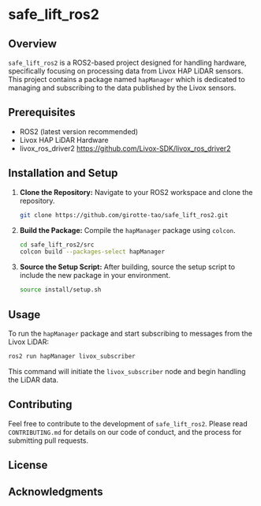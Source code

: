 
# safe_lift_ros2

## Overview
`safe_lift_ros2` is a ROS2-based project designed for handling hardware, specifically focusing on processing data from Livox HAP LiDAR sensors. This project contains a package named `hapManager` which is dedicated to managing and subscribing to the data published by the Livox sensors.

## Prerequisites
- ROS2 (latest version recommended)
- Livox HAP LiDAR Hardware
- livox_ros_driver2 https://github.com/Livox-SDK/livox_ros_driver2

## Installation and Setup

1. **Clone the Repository:**
   Navigate to your ROS2 workspace and clone the repository.
   ```bash
   git clone https://github.com/girotte-tao/safe_lift_ros2.git
   ```

2. **Build the Package:**
   Compile the `hapManager` package using `colcon`.
   ```bash
   cd safe_lift_ros2/src
   colcon build --packages-select hapManager
   ```

3. **Source the Setup Script:**
   After building, source the setup script to include the new package in your environment.
   ```bash
   source install/setup.sh
   ```

## Usage

To run the `hapManager` package and start subscribing to messages from the Livox LiDAR:

```bash
ros2 run hapManager livox_subscriber
```

This command will initiate the `livox_subscriber` node and begin handling the LiDAR data.

## Contributing

Feel free to contribute to the development of `safe_lift_ros2`. Please read `CONTRIBUTING.md` for details on our code of conduct, and the process for submitting pull requests.

## License

[//]: # (This project is licensed under the [Your License] - see the `LICENSE.md` file for details.)

## Acknowledgments

[//]: # (- Mention any inspirations, code snippets, etc.)
